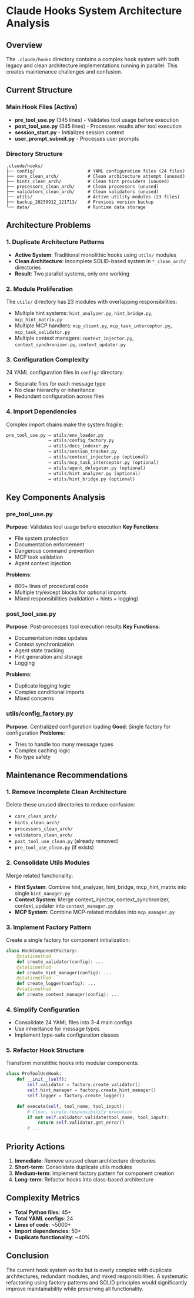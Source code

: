 # Claude Hooks System Architecture Analysis

## Overview
The `.claude/hooks` directory contains a complex hook system with both legacy and clean architecture implementations running in parallel. This creates maintenance challenges and confusion.

## Current Structure

### Main Hook Files (Active)
- **pre_tool_use.py** (345 lines) - Validates tool usage before execution
- **post_tool_use.py** (345 lines) - Processes results after tool execution
- **session_start.py** - Initializes session context
- **user_prompt_submit.py** - Processes user prompts

### Directory Structure
```
.claude/hooks/
├── config/                    # YAML configuration files (24 files)
├── core_clean_arch/           # Clean architecture attempt (unused)
├── hints_clean_arch/          # Clean hint providers (unused)
├── processors_clean_arch/     # Clean processors (unused)
├── validators_clean_arch/     # Clean validators (unused)
├── utils/                     # Active utility modules (23 files)
├── backup_20250912_121713/    # Previous version backup
└── data/                      # Runtime data storage
```

## Architecture Problems

### 1. Duplicate Architecture Patterns
- **Active System**: Traditional monolithic hooks using `utils/` modules
- **Clean Architecture**: Incomplete SOLID-based system in `*_clean_arch/` directories
- **Result**: Two parallel systems, only one working

### 2. Module Proliferation
The `utils/` directory has 23 modules with overlapping responsibilities:
- Multiple hint systems: `hint_analyzer.py`, `hint_bridge.py`, `mcp_hint_matrix.py`
- Multiple MCP handlers: `mcp_client.py`, `mcp_task_interceptor.py`, `mcp_task_validator.py`
- Multiple context managers: `context_injector.py`, `context_synchronizer.py`, `context_updater.py`

### 3. Configuration Complexity
24 YAML configuration files in `config/` directory:
- Separate files for each message type
- No clear hierarchy or inheritance
- Redundant configuration across files

### 4. Import Dependencies
Complex import chains make the system fragile:
```python
pre_tool_use.py → utils/env_loader.py
                → utils/config_factory.py
                → utils/docs_indexer.py
                → utils/session_tracker.py
                → utils/context_injector.py (optional)
                → utils/mcp_task_interceptor.py (optional)
                → utils/agent_delegator.py (optional)
                → utils/hint_analyzer.py (optional)
                → utils/hint_bridge.py (optional)
```

## Key Components Analysis

### pre_tool_use.py
**Purpose**: Validates tool usage before execution
**Key Functions**:
- File system protection
- Documentation enforcement
- Dangerous command prevention
- MCP task validation
- Agent context injection

**Problems**:
- 800+ lines of procedural code
- Multiple try/except blocks for optional imports
- Mixed responsibilities (validation + hints + logging)

### post_tool_use.py
**Purpose**: Post-processes tool execution results
**Key Functions**:
- Documentation index updates
- Context synchronization
- Agent state tracking
- Hint generation and storage
- Logging

**Problems**:
- Duplicate logging logic
- Complex conditional imports
- Mixed concerns

### utils/config_factory.py
**Purpose**: Centralized configuration loading
**Good**: Single factory for configuration
**Problems**:
- Tries to handle too many message types
- Complex caching logic
- No type safety

## Maintenance Recommendations

### 1. Remove Incomplete Clean Architecture
Delete these unused directories to reduce confusion:
- `core_clean_arch/`
- `hints_clean_arch/`
- `processors_clean_arch/`
- `validators_clean_arch/`
- `post_tool_use_clean.py` (already removed)
- `pre_tool_use_clean.py` (if exists)

### 2. Consolidate Utils Modules
Merge related functionality:
- **Hint System**: Combine hint_analyzer, hint_bridge, mcp_hint_matrix into single `hint_manager.py`
- **Context System**: Merge context_injector, context_synchronizer, context_updater into `context_manager.py`
- **MCP System**: Combine MCP-related modules into `mcp_manager.py`

### 3. Implement Factory Pattern
Create a single factory for component initialization:
```python
class HookComponentFactory:
    @staticmethod
    def create_validator(config): ...
    @staticmethod
    def create_hint_manager(config): ...
    @staticmethod
    def create_logger(config): ...
    @staticmethod
    def create_context_manager(config): ...
```

### 4. Simplify Configuration
- Consolidate 24 YAML files into 3-4 main configs
- Use inheritance for message types
- Implement type-safe configuration classes

### 5. Refactor Hook Structure
Transform monolithic hooks into modular components:
```python
class PreToolUseHook:
    def __init__(self):
        self.validator = factory.create_validator()
        self.hint_manager = factory.create_hint_manager()
        self.logger = factory.create_logger()

    def execute(self, tool_name, tool_input):
        # Clean, single-responsibility execution
        if not self.validator.validate(tool_name, tool_input):
            return self.validator.get_error()
        # ...
```

## Priority Actions

1. **Immediate**: Remove unused clean architecture directories
2. **Short-term**: Consolidate duplicate utils modules
3. **Medium-term**: Implement factory pattern for component creation
4. **Long-term**: Refactor hooks into class-based architecture

## Complexity Metrics

- **Total Python files**: 45+
- **Total YAML configs**: 24
- **Lines of code**: ~5000+
- **Import dependencies**: 50+
- **Duplicate functionality**: ~40%

## Conclusion

The current hook system works but is overly complex with duplicate architectures, redundant modules, and mixed responsibilities. A systematic refactoring using factory patterns and SOLID principles would significantly improve maintainability while preserving all functionality.